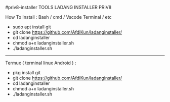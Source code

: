 #priv8-installer
TOOLS LADANG INSTALLER PRIV8

How To Install : 
Bash / cmd / Vscode Terminal / etc
- sudo apt install git
- git clone https://github.com/AfdiKun/ladanginstaller/
- cd ladanginstaller
- chmod a+x ladanginstaller.sh
- ./ladanginstaller.sh

---------------------------------

Termux ( terminal linux Android ) : 
- pkg install git
- git clone https://github.com/AfdiKun/ladanginstaller/
- cd ladanginstaller
- chmod a+x ladanginstaller.sh
- ./ladanginstaller.sh
